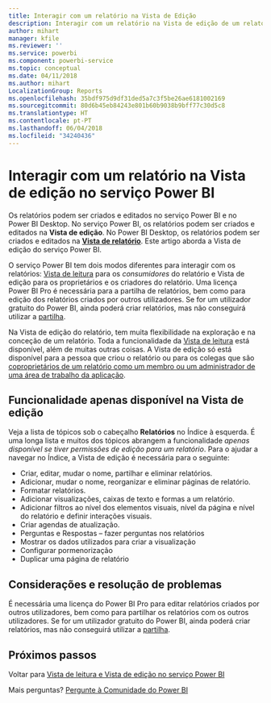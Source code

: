 ```yaml
---
title: Interagir com um relatório na Vista de Edição
description: Interagir com um relatório na Vista de edição de um relatório no serviço Power BI
author: mihart
manager: kfile
ms.reviewer: ''
ms.service: powerbi
ms.component: powerbi-service
ms.topic: conceptual
ms.date: 04/11/2018
ms.author: mihart
LocalizationGroup: Reports
ms.openlocfilehash: 35bdf975d9df31ded5a7c3f5be26ae6181002169
ms.sourcegitcommit: 80d6b45eb84243e801b60b9038b9bff77c30d5c8
ms.translationtype: HT
ms.contentlocale: pt-PT
ms.lasthandoff: 06/04/2018
ms.locfileid: "34240436"
---
```

# <a name="interact-with-a-report-in-editing-view-in-power-bi-service"></a>Interagir com um relatório na Vista de edição no serviço Power BI
Os relatórios podem ser criados e editados no serviço Power BI e no Power BI Desktop. No serviço Power BI, os relatórios podem ser criados e editados na **Vista de edição**. No Power BI Desktop, os relatórios podem ser criados e editados na [**Vista de relatório**](desktop-report-view.md). Este artigo aborda a Vista de edição do serviço Power BI. 

O serviço Power BI tem dois modos diferentes para interagir com os relatórios: [Vista de leitura](service-reading-view-and-editing-view.md) para os *consumidores* do relatório e Vista de edição para os proprietários e os criadores do relatório.  Uma licença Power BI Pro é necessária para a partilha de relatórios, bem como para edição dos relatórios criados por outros utilizadores. Se for um utilizador gratuito do Power BI, ainda poderá criar relatórios, mas não conseguirá utilizar a [partilha](service-share-reports.md).    

Na Vista de edição do relatório, tem muita flexibilidade na exploração e na conceção de um relatório. Toda a funcionalidade da [Vista de leitura](service-reading-view-and-editing-view.md) está disponível, além de muitas outras coisas. A Vista de edição só está disponível para a pessoa que criou o relatório ou para os colegas que são [coproprietários de um relatório como um membro ou um administrador de uma área de trabalho da aplicação](service-create-distribute-apps.md).

## <a name="functionality-only-available-in-editing-view"></a>Funcionalidade apenas disponível na Vista de edição
Veja a lista de tópicos sob o cabeçalho **Relatórios** no Índice à esquerda. É uma longa lista e muitos dos tópicos abrangem a funcionalidade *apenas disponível se tiver permissões de edição para um relatório*.  Para o ajudar a navegar no Índice, a Vista de edição é necessária para o seguinte:

* Criar, editar, mudar o nome, partilhar e eliminar relatórios.
* Adicionar, mudar o nome, reorganizar e eliminar páginas de relatório.
* Formatar relatórios.
* Adicionar visualizações, caixas de texto e formas a um relatório.
* Adicionar filtros ao nível dos elementos visuais, nível da página e nível do relatório e definir interações visuais.
* Criar agendas de atualização.
* Perguntas e Respostas – fazer perguntas nos relatórios
* Mostrar os dados utilizados para criar a visualização 
* Configurar pormenorização
* Duplicar uma página de relatório

## <a name="considerations-and-troubleshooting"></a>Considerações e resolução de problemas
É necessária uma licença do Power BI Pro para editar relatórios criados por outros utilizadores, bem como para partilhar os relatórios com os outros utilizadores.  Se for um utilizador gratuito do Power BI, ainda poderá criar relatórios, mas não conseguirá utilizar a [partilha](service-share-reports.md).


## <a name="next-steps"></a>Próximos passos
Voltar para [Vista de leitura e Vista de edição no serviço Power BI](service-reading-view-and-editing-view.md)

Mais perguntas? [Pergunte à Comunidade do Power BI](http://community.powerbi.com/)

